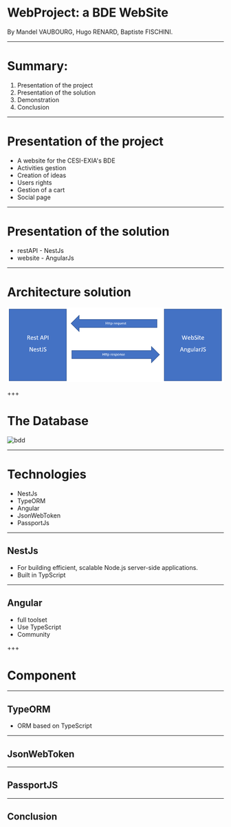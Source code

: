 # WebProject: a BDE WebSite

By Mandel VAUBOURG, Hugo RENARD, Baptiste FISCHINI.

---

# Summary:

1. Presentation of the project
2. Presentation of the solution
3. Demonstration
4. Conclusion

---
# Presentation of the project

* A website for the CESI-EXIA's BDE
* Activities gestion
* Creation of ideas
* Users rights
* Gestion of a cart
* Social page

---
# Presentation of the solution

* restAPI - NestJs
* website  - AngularJs
---

# Architecture solution

![restAPI](./gitpitch/globalmodel.png)

+++
# The Database

![bdd](https://user-images.githubusercontent.com/7594435/38731510-cbda2802-3f1a-11e8-8559-7d7b55edae17.png)

---
# Technologies

* NestJs
* TypeORM
* Angular
* JsonWebToken
* PassportJs

---

## NestJs

* For building efficient, scalable Node.js server-side applications.
* Built in TypScript



---
## Angular

* full toolset
* Use TypeScript
* Community

+++
# Component


---
## TypeORM

* ORM based on TypeScript

---
## JsonWebToken

---
## PassportJS


---
## Conclusion